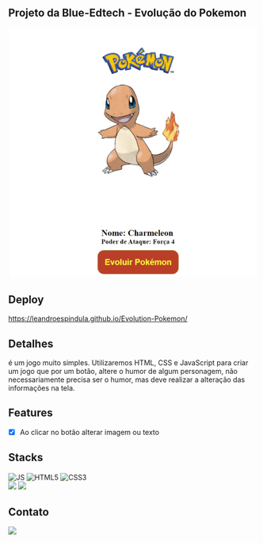 ## Projeto da Blue-Edtech - Evolução do Pokemon

<p align="center">
    <img width= 500 src="assets/paraReadme/evolution-pokemon.gif"
</p>  

## Deploy
    
https://leandroespindula.github.io/Evolution-Pokemon/   
         
## Detalhes

é um jogo muito simples. Utilizaremos HTML, CSS e JavaScript para criar um jogo que por um botão, altere o humor de algum personagem, não necessariamente precisa ser o humor, mas deve realizar a alteração das informações na tela. 

## Features

- [x] Ao clicar no botão alterar imagem ou texto

## Stacks

<div style="display: inline-block">
    <img align="center" alt="JS" height="30" width="40" src="https://cdn.jsdelivr.net/gh/devicons/devicon/icons/javascript/javascript-original.svg"/>
    <img align="center" alt="HTML5" height="30" width="40" src="https://cdn.jsdelivr.net/gh/devicons/devicon/icons/html5/html5-original.svg"/>
    <img align="center" alt="CSS3" height="30" width="40" src="https://cdn.jsdelivr.net/gh/devicons/devicon/icons/css3/css3-original.svg"/>
</div><br/>
 
<!-- <div style="display: inline_block">
    <img src="https://img.shields.io/badge/Node.js-339933?style=for-the-badge&logo=nodedotjs&logoColor=white"/>
    <img src="https://img.shields.io/badge/express.js-%23404d59.svg?style=for-the-badge&logo=express&logoColor=white"/>
    <img src="https://img.shields.io/badge/npm-CB3837?style=for-the-badge&logo=npm&logoColor=white"/>

</div><br/> -->

<div style="display: inline_block">
    <img src="https://img.shields.io/badge/Visual_Studio_Code-0078D4?style=for-the-badge&logo=visual%20studio%20code&logoColor=white"/>
    <img src="https://img.shields.io/badge/Git-F05032?style=for-the-badge&logo=git&logoColor=white"/>
</div>


## Contato

<a href="https://www.linkedin.com/in/leandro-espindula-79307517a/" target="_blank">
    <img src="https://img.shields.io/badge/LinkedIn-0077B5?style=for-the-badge&logo=linkedin&logoColor=white"/>
</a>
